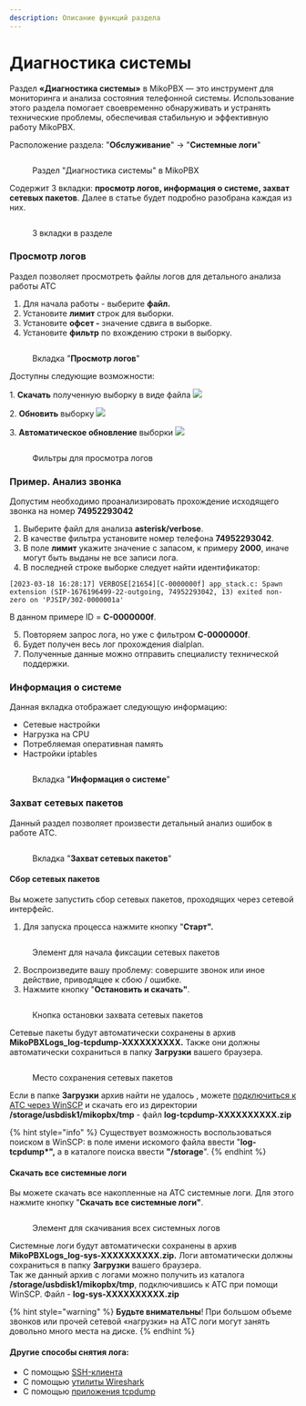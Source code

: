 ```yaml
---
description: Описание функций раздела
---
```


# Диагностика системы

Раздел **«Диагностика системы»** в MikoPBX — это инструмент для мониторинга и анализа состояния телефонной системы. Использование этого раздела помогает своевременно обнаруживать и устранять технические проблемы, обеспечивая стабильную и эффективную работу MikoPBX.

Расположение раздела: "**Обслуживание**" -> "**Системные логи**"

<figure><img src="../../.gitbook/assets/sistem_logi_0.png" alt=""><figcaption><p>Раздел "Диагностика системы" в MikoPBX</p></figcaption></figure>

Содержит 3 вкладки: **просмотр логов, информация о системе, захват сетевых пакетов**. Далее в статье будет подробно разобрана каждая из них.

<figure><img src="../../.gitbook/assets/sistem_logi_1.png" alt=""><figcaption><p>3 вкладки в разделе</p></figcaption></figure>

### Просмотр логов <a href="#prosmotr_logov" id="prosmotr_logov"></a>

Раздел позволяет просмотреть файлы логов для детального анализа работы АТС

1. Для начала работы - выберите **файл.**
2. Установите **лимит** строк для выборки.
3. Установите **офсет -** значение сдвига в выборке.
4. Установите **фильтр** по вхождению строки в выборку.

<figure><img src="../../.gitbook/assets/sistem_logi_2.png" alt=""><figcaption><p>Вкладка "<strong>Просмотр логов</strong>"</p></figcaption></figure>

Доступны следующие возможности:&#x20;

1\. **Cкачать** полученную выборку в виде файла ![](../../.gitbook/assets/sistem_logi_skachat.png)

2\. **Обновить** выборку ![](../../.gitbook/assets/sistem_logi_obnovit.png)

3\. **Автоматическое обновление** выборки ![](<../../.gitbook/assets/image (77).png>)

<figure><img src="../../.gitbook/assets/sistem_logi_3.png" alt=""><figcaption><p>Фильтры для просмотра логов</p></figcaption></figure>

### Пример. Анализ звонка <a href="#primer_analiz_zvonka" id="primer_analiz_zvonka"></a>

Допустим необходимо проанализировать прохождение исходящего звонка на номер **74952293042**

1. Выберите файл для анализа **asterisk/verbose**.
2. В качестве фильтра установите номер телефона **74952293042**.
3. В поле **лимит** укажите значение с запасом, к примеру **2000**, иначе могут быть выданы не все записи лога.
4. В последней строке выборке следует найти идентификатор:

```
[2023-03-18 16:28:17] VERBOSE[21654][C-0000000f] app_stack.c: Spawn extension (SIP-1676196499-22-outgoing, 74952293042, 13) exited non-zero on 'PJSIP/302-0000001a'
```

В данном примере ID = **C-0000000f**.

5. Повторяем запрос лога, но уже с фильтром **C-0000000f**.
6. Будет получен весь лог прохождения dialplan.
7. Полученные данные можно отправить специалисту технической поддержки.

### Информация о системе <a href="#informacija_o_sisteme" id="informacija_o_sisteme"></a>

Данная вкладка отображает следующую информацию:

* Сетевые настройки
* Нагрузка на CPU
* Потребляемая оперативная память
* Настройки iptables

<figure><img src="../../.gitbook/assets/sistem_logi_4.png" alt=""><figcaption><p>Вкладка "<strong>Информация о системе</strong>"</p></figcaption></figure>

### Захват сетевых пакетов <a href="#zaxvat_logov" id="zaxvat_logov"></a>

Данный раздел позволяет произвести детальный анализ ошибок в работе АТС.

<figure><img src="../../.gitbook/assets/sistem_logi_zahv_pak_0.png" alt=""><figcaption><p>Вкладка "<strong>Захват сетевых пакетов</strong>"</p></figcaption></figure>

#### Сбор сетевых пакетов

Вы можете запустить сбор сетевых пакетов, проходящих через сетевой интерфейс.

1. Для запуска процесса нажмите кнопку "**Старт".**

<figure><img src="../../.gitbook/assets/sistem_logi_zahv_pak_1.png" alt=""><figcaption><p>Элемент для начала фиксации сетевых пакетов</p></figcaption></figure>

2. Воспроизведите вашу проблему: совершите звонок или иное действие, приводящее к сбою / ошибке.
3. Нажмите кнопку "**Остановить и скачать"**.

<figure><img src="../../.gitbook/assets/sistem_logi_zahv_pak_2.png" alt=""><figcaption><p>Кнопка остановки захвата сетевых пакетов</p></figcaption></figure>

Сетевые пакеты будут автоматически сохранены в архив **MikoPBXLogs\_log-tcpdump-XXXXXXXXXX.** Также они должны автоматически сохраниться в папку **Загрузки** вашего браузера.&#x20;

<figure><img src="../../.gitbook/assets/sistem_logi_zahv_pak_3.png" alt=""><figcaption><p>Место сохранения сетевых пакетов</p></figcaption></figure>

Если в папке **Загрузки** архив найти не удалось , можете [подключиться к АТС через WinSCP](../../faq/troubleshooting/connecting-to-a-pbx-using-winscp.md) и скачать его из директории **/storage/usbdisk1/mikopbx/tmp**  - файл **log-tcpdump-XXXXXXXXXX.zip**

{% hint style="info" %}
Существует возможность воспользоваться поиском в WinSCP: в поле имени искомого файла ввести "**log-tcpdump\*",** а в каталоге поиска ввести **"/storage**".
{% endhint %}

#### **Скачать все системные логи**

Вы можете скачать все накопленные на АТС системные логи. Для этого нажмите кнопку "**Скачать все системные логи"**.

<figure><img src="../../.gitbook/assets/sistem_logi_5.png" alt=""><figcaption><p>Элемент для скачивания всех системных логов</p></figcaption></figure>

Системные логи будут автоматически сохранены в архив **MikoPBXLogs\_log-sys-XXXXXXXXXX.zip.** Логи автоматически должны сохраниться в папку **Загрузки** вашего браузера. \
Так же данный архив с логами можно получить из каталога **/storage/usbdisk1/mikopbx/tmp**, подключившись к АТС при помощи WinSCP. Файл - **log-sys-XXXXXXXXXX.zip**

{% hint style="warning" %}
**Будьте внимательны**! При большом объеме звонков или прочей сетевой «нагрузки» на АТС логи могут занять довольно много места на диске.
{% endhint %}

#### Другие способы снятия лога:

* С помощью [SSH-клиента](../../faq/troubleshooting/podklyuchenie-k-ats-s-pomoshyu-ssh/connecting-to-a-pbx-using-an-ssh-client.md)
* С помощью [утилиты Wireshark](../../faq/troubleshooting/capturing-logs-from-pbx-using-wireshark.md)
* С помощью [приложения tcpdump](../../faq/troubleshooting/getting-logs-using-the-tcpdump-application.md)
